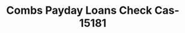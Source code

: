 ---
f_zip-code: 63601
f_state-code: MO
title: Combs Payday Loans Check Cas-15181
f_phone: 573-518-1401
f_city-only: Desloge
f_address: 1137 N Desloge Dr Desloge
f_location-unique-id: '15181'
slug: combs-payday-loans-check-cas-15181
updated-on: '2024-05-30T13:46:58.046Z'
created-on: '2024-05-30T13:36:59.803Z'
published-on: '2024-05-30T13:54:32.469Z'
f_city-state: cms/city/desloge-mo.md
f_company: cms/company/combs-payday-loans-check-cas.md
f_state: cms/state/missouri.md
layout: '[payday-loan].html'
tags: payday-loan
---
